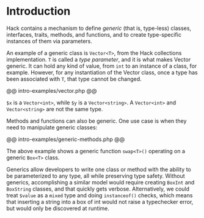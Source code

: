 # Introduction

Hack contains a mechanism to define *generic* (that is, type-less) classes, interfaces, traits, methods, and functions, and to create type-specific instances of them via parameters. 

An example of a generic class is `Vector<T>`, from the Hack collections
implementation. `T` is called a _type parameter_, and it is what makes Vector
generic. It can hold any kind of value, from `int` to an instance of a class, for example.
However, for any instantiation of the Vector class, once a type has been associated
with `T`, that type cannot be changed.

@@ intro-examples/vector.php @@

`$x` is a `Vector<int>`, while `$y` is a `Vector<string>`. A `Vector<int>` and
`Vector<string>` are not the same type.

Methods and functions can also be generic. One use case is when they need to
manipulate generic classes:

@@ intro-examples/generic-methods.php @@

The above example shows a generic function `swap<T>()` operating on a generic
`Box<T>` class.

Generics allow developers to write one class or method with the ability to be
parameterized to any type, all while preserving type safety. Without generics,
accomplishing a similar model would require creating `BoxInt` and `BoxString`
classes, and that quickly gets verbose. Alternatively, we could treat `$value`
as a `mixed` type and doing `instanceof()` checks, which means that inserting
a string into a box of int would not raise a typechecker error, but would only
be discovered at runtime.
